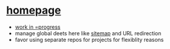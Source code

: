 # [homepage](https://citydance.github.io) 

- [work in =progress](https://citydance.github.io)
- manage global deets here like [sitemap](sitemap.xml) and URL redirection
- favor using separate repos for projects for flexiblity reasons
